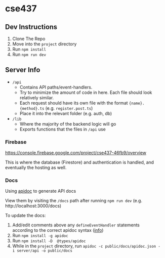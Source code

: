 # cse437

## Dev Instructions
1. Clone The Repo
2. Move into the `project` directory
3. Run `npm install`
4. Run `npm run dev`

## Server Info
* `/api`
  * Contains API paths/event-handlers.
  * Try to minimize the amount of code in here. Each file should look relatively similar.
  * Each request should have its own file with the format `{name}.{method}.ts` (e.g. `register.post.ts`)
  * Place it into the relevant folder (e.g. auth, db)
* `/lib`
  * Where the majority of the backend logic will go
  * Exports functions that the files in `/api` use

### Firebase
https://console.firebase.google.com/project/cse437-46fb9/overview

This is where the database (Firestore) and authentication is handled, and eventually the hosting as well.

### Docs
Using [apidoc](https://github.com/apidoc/apidoc) to generate API docs

View them by visiting the `/docs` path after running `npm run dev` (e.g. http://localhost:3000/docs)

To update the docs:
1. Add/edit comments above any `defineEventHandler` statements according to the correct apidoc syntax ([info](https://apidocjs.com/#params)) 
2. Run `npm install -g apidoc`
3. Run `npm install -D  @types/apidoc`
4. While in the `project` directory, run `apidoc -c public/docs/apidoc.json -i server/api -o public/docs`